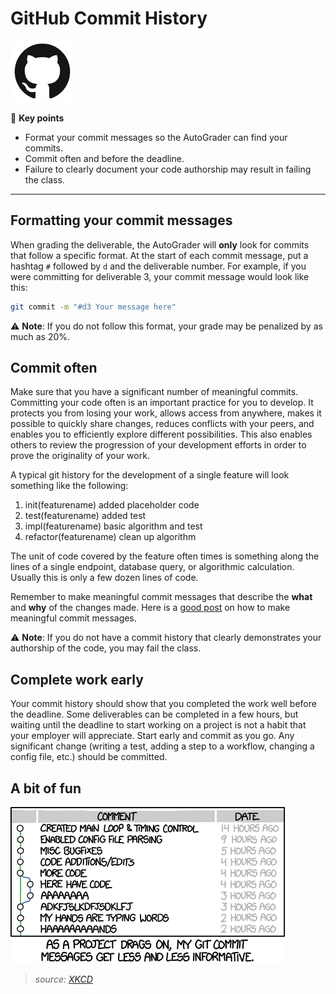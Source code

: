 # GitHub Commit History

![GitHub logo](gitHubLogo.png)

🔑 **Key points**

- Format your commit messages so the AutoGrader can find your commits.
- Commit often and before the deadline.
- Failure to clearly document your code authorship may result in failing the class.

---

## Formatting your commit messages

When grading the deliverable, the AutoGrader will **only** look for commits that follow a specific format. At the start of each commit message, put a hashtag `#` followed by `d` and the deliverable number. For example, if you were committing for deliverable 3, your commit message would look like this:

```bash
git commit -m "#d3 Your message here"
```

⚠️ **Note**: If you do not follow this format, your grade may be penalized by as much as 20%.

## Commit often

Make sure that you have a significant number of meaningful commits. Committing your code often is an important practice for you to develop. It protects you from losing your work, allows access from anywhere, makes it possible to quickly share changes, reduces conflicts with your peers, and enables you to efficiently explore different possibilities. This also enables others to review the progression of your development efforts in order to prove the originality of your work.

A typical git history for the development of a single feature will look something like the following:

1. init(featurename) added placeholder code
1. test(featurename) added test
1. impl(featurename) basic algorithm and test
1. refactor(featurename) clean up algorithm

The unit of code covered by the feature often times is something along the lines of a single endpoint, database query, or algorithmic calculation. Usually this is only a few dozen lines of code.

Remember to make meaningful commit messages that describe the **what** and **why** of the changes made. Here is a [good post](https://www.freecodecamp.org/news/how-to-write-better-git-commit-messages/) on how to make meaningful commit messages.

⚠️ **Note**: If you do not have a commit history that clearly demonstrates your authorship of the code, you may fail the class.

## Complete work early

Your commit history should show that you completed the work well before the deadline. Some deliverables can be completed in a few hours, but waiting until the deadline to start working on a project is not a habit that your employer will appreciate. Start early and commit as you go. Any significant change (writing a test, adding a step to a workflow, changing a config file, etc.) should be committed.

## A bit of fun

![XKCD Git Commit](xkcdGitCommit.png)

> _source: [XKCD](https://xkcd.com/1296/)_
